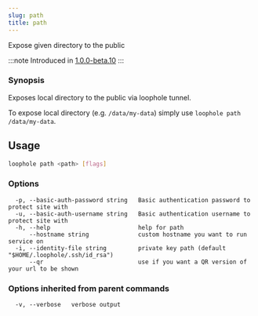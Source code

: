```yaml
---
slug: path
title: path
---
```


Expose given directory to the public

:::note
Introduced in [1.0.0-beta.10](https://github.com/loophole/cli/releases/tag/1.0.0-beta.10)
:::

### Synopsis

Exposes local directory to the public via loophole tunnel.

To expose local directory (e.g. `/data/my-data`) simply use `loophole path /data/my-data`.

## Usage

```bash
loophole path <path> [flags]
```

### Options

```
  -p, --basic-auth-password string   Basic authentication password to protect site with
  -u, --basic-auth-username string   Basic authentication username to protect site with
  -h, --help                         help for path
      --hostname string              custom hostname you want to run service on
  -i, --identity-file string         private key path (default "$HOME/.loophole/.ssh/id_rsa")
      --qr                           use if you want a QR version of your url to be shown
```

### Options inherited from parent commands

```
  -v, --verbose   verbose output
```
